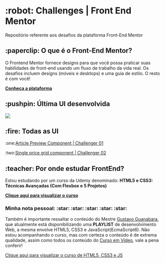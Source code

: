 <h1 align="left">:robot: Challenges | Front End Mentor</h1>
<p>Repositório referente aos desafios da plataforma Front-End Mentor<p>

<h2 align="left">:paperclip: O que é o Front-End Mentor?</h2>
<p>O Frontend Mentor fornece designs para que você possa praticar suas habilidades de front-end usando um fluxo de trabalho da vida real. Os desafios incluem designs (móveis e desktops) e uma guia de estilo. O resto é com você!</p>

<a href="https://www.frontendmentor.io/dashboard"><strong>Conheça a plataforma</strong></a>

<h2 align="left">:pushpin: Última UI desenvolvida </h2>
<img src="https://i.ibb.co/6FNXXNv/The-First-Challenger.png">

<h2 align="left">:fire: Todas as UI</h2>
<p>:one:<a href="https://github.com/WillDavid/Challenges-Frontend-Mentor/tree/main/Article%20Preview%20Component%20%7C%20Challenger%2001">Article Preview Component | Challenger 01</a></p>

<p>:two:<a href="https://github.com/WillDavid/Challenges-Frontend-Mentor/tree/main/Single%20price%20grid%20component%20%7C%20Challenger%2002">Single price grid component | Challenger 02</a></p>


<h2 align="left">:teacher: Por onde estudar FrontEnd?</h2>
<p>Estou estudando por um curso da Udemy denominado: <strong> HTML5 e CSS3: Técnicas Avançadas (Com Flexbox e 5 Projetos)</strong></p>
<a href="https://www.udemy.com/course/html5-e-css3-tecnicas-avancadas-com-flexbox-e-3-projetos/"><p><strong>Clique aqui para visualizar o curso</strong></p></a>

<h3 align="left"> Minha nota pessoal: :star: :star: :star: :star: :star: </h3>

<p>Também é importante ressaltar o conteúdo do Mestre <a href="https://www.linkedin.com/in/guanabara/">Gustavo Guanabara</a>, que atualmente está disponibilizando uma <strong>PLAYLIST</strong> de desenvolvimento Web, a mesma envolve HTML5, CSS3 e JavaScript(EcmaScript6). Não estou acompanhando o curso, mas com certeza o conteúdo é de extrema qualidade, assim como todos os conteúdo do <a href="https://www.cursoemvideo.com/">Curso em Vídeo</a>, vale a pena conferir!</p>

<a href="https://www.youtube.com/watch?v=Ejkb_YpuHWs&list=PLHz_AreHm4dkZ9-atkcmcBaMZdmLHft8n"><p>Clique aqui para visualizar o curso de HTML5, CSS3 e JS</p></a>



